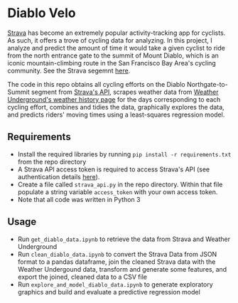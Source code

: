 # Diablo Velo
[Strava](http://strava.com) has become an extremely popular activity-tracking app for cyclists. As such, it offers a trove of cycling data for analyzing. In this project, I analyze and predict the amount of time it would take a given cyclist to ride from the north entrance gate to the summit of Mount Diablo, which is an iconic mountain-climbing route in the San Francisco Bay Area's cycling community. See the Strava segemnt [here](https://www.strava.com/segments/656860). 

The code in this repo obtains all cycling efforts on the Diablo Northgate-to-Summit segment from [Strava's API](https://strava.github.io/api/), scrapes weather data from [Weather Underground's weather history page](https://www.wunderground.com/history/airport/KCCR/2006/1/1/DailyHistory.html?req_city=Walnut+Creek&req_state=CA&req_statename=California&reqdb.zip=94595&reqdb.magic=1&reqdb.wmo=99999) for the days corresponding to each cycling effort, combines and tidies the data, graphically explores the data, and predicts riders' moving times using a least-squares regression model.

## Requirements
* Install the required libraries by running `pip install -r requirements.txt` from the repo directory
* A Strava API access token is required to access Strava's API (see authentication details [here](https://strava.github.io/api/v3/oauth/)). 
* Create a file called `strava_api.py` in the repo directory. Within that file populate a string variable `access_token` with your own access token.
* Note that all code was written in Python 3

## Usage
* Run `get_diablo_data.ipynb` to retrieve the data from Strava and Weather Underground
* Run `clean_diablo_data.ipynb` to convert the Strava Data from JSON format to a pandas dataframe, join the cleaned Strava data with the Weather Undergound data, transform and generate some features, and export the joined, cleaned data to a CSV file
* Run `explore_and_model_diablo_data.ipynb` to generate exploratory graphics and build and evaluate a predictive regression model
